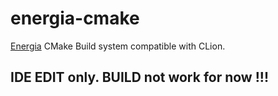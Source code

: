 # energia-cmake
[Energia](http://energia.nu/) CMake Build system compatible with CLion.

## IDE EDIT only. BUILD not work for now !!!
